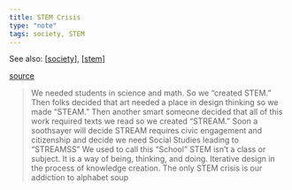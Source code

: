```yaml
---
title: STEM Crisis
type: "note"
tags: society, STEM 
---
```


See also: [[society]], [[stem]]

[source](https://medium.com/@jgmac1106/the-stem-crisis-349deacbb578#.wshsqndbo)

> We needed students in science and math. So we “created STEM.”
> Then folks decided that art needed a place in design thinking so we made “STEAM.”
> Then another smart someone decided that all of this work required texts we read so we created “STREAM.”
> Soon a soothsayer will decide STREAM requires civic engagement and citizenship and decide we need Social Studies leading to “STREAMSS”
> We used to call this “School”
> STEM isn’t a class or subject. It is a way of being, thinking, and doing.
> Iterative design in the process of knowledge creation.
> The only STEM crisis is our addiction to alphabet soup 





[//begin]: # "Autogenerated link references for markdown compatibility"
[society]: society "Society"
[stem]: ../Teaching/stem "STEM"
[//end]: # "Autogenerated link references"
